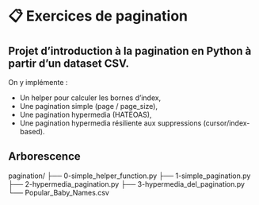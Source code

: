 # 📋 Exercices de pagination

## Projet d’introduction à la pagination en Python à partir d’un dataset CSV.

On y implémente :

- Un helper pour calculer les bornes d’index,
- Une pagination simple (page / page_size),
- Une pagination hypermedia (HATEOAS),
- Une pagination hypermedia résiliente aux suppressions (cursor/index-based).

## Arborescence

pagination/
├── 0-simple_helper_function.py
├── 1-simple_pagination.py
├── 2-hypermedia_pagination.py
├── 3-hypermedia_del_pagination.py
└── Popular_Baby_Names.csv

